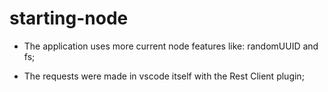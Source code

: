 # starting-node

- The application uses more current node features like: randomUUID and fs;

- The requests were made in vscode itself with the Rest Client plugin;
